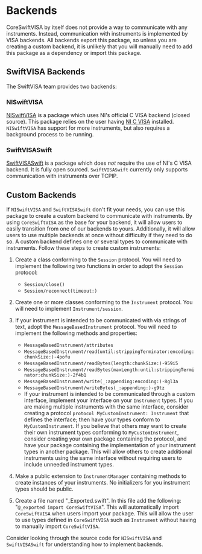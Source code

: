 # Backends

CoreSwiftVISA by itself does not provide a way to communicate with any instruments. Instead, communication with instruments is implemented by VISA backends. All backends export this package, so unless you are creating a custom backend, it is unlikely that you will manually need to add this package as a dependency or import this package.

## SwiftVISA Backends

The SwiftVISA team provides two backends:

### NISwiftVISA

[NISwiftVISA](https://github.com/SwiftVISA/NISwiftVISA) is a package which uses NI's official C VISA backend (closed source). This package relies on the user having  [NI C VISA](https://www.ni.com/en-us/support/downloads/drivers/download.ni-visa.html#346210) installed. `NISwiftVISA` has support for more instruments, but also requires a background process to be running.

### SwiftVISASwift

[SwiftVISASwift](https://github.com/SwiftVISA/SwiftVISASwift) is a package which does *not* require the use of NI's C VISA backend. It is fully open sourced. `SwiftVISASwift` currently only supports communication with instruments over TCPIP.

## Custom Backends

If `NISwiftVISA` and `SwiftVISASwift` don't fit your needs, you can use this package to create a custom backend to communicate with instruments. By using `CoreSwiftVISA` as the base for your backend, it will allow users to easily transition from one of our backends to yours. Additionally, it will allow users to use multiple backends at once without difficulty if they need to do so. A custom backend defines one or several types to communicate with instruments. Follow these steps to create custom instruments:

1. Create a class conforming to the ``Session`` protocol. You will need to implement the following two functions in order to adopt the ``Session`` protocol:
    - ``Session/close()``
    - ``Session/reconnect(timeout:)``

2. Create one or more classes conforming to the ``Instrument`` protocol. You will need to implement ``Instrument/session``. 

3. If your instrument is intended to be communicated with via strings of text, adopt the ``MessageBasedInstrument`` protocol. You will need to implement the following methods and properties:
    - ``MessageBasedInstrument/attributes``
    - ``MessageBasedInstrument/read(until:strippingTerminator:encoding:chunkSize:)-4pofu``
    - ``MessageBasedInstrument/readBytes(length:chunkSize:)-959i5``
    - ``MessageBasedInstrument/readBytes(maxLength:until:strippingTerminator:chunkSize:)-2f4b1``
    - ``MessageBasedInstrument/write(_:appending:encoding:)-8gl3a``
    - ``MessageBasedInstrument/writeBytes(_:appending:)-g9tz``
    - If your instrument is intended to be communicated through a custom interface, implement your interface on your ``Instrument`` types. If you are making multiple instruments with the same interface, consider creating a protocol `protocol MyCustomInstrument: Instrument` that defines the interface; then have your types conform to `MyCustomInstrument`. If you believe that others may want to create their own instrument types conforming to `MyCustomInstrument`, consider creating your own package containing the protocol, and have your package containing the implementation of your instrument types in another package. This will allow others to create additional instruments using the same interface without requiring users to include unneeded instrument types.

4. Make a public extension to ``InstrumentManager`` containing methods to create instances of your instruments. No initializers for you instrument types should be public.

5. Create a file named "\_Exported.swift". In this file add the following:
"`@_exported import CoreSwiftVISA`". This will automatically import `CoreSwiftVISA` when users import your package. This will allow the user to use types defined in `CoreSwiftVISA` such as ``Instrument`` without having to manually import `CoreSwiftVISA`.

Consider looking through the source code for `NISwiftVISA` and `SwiftVISASwift` for understanding how to implement backends.
